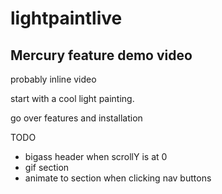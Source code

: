 lightpaintlive
==============


Mercury feature demo video
-----
probably inline video

start with a cool light painting.

go over features and installation





TODO
- bigass header when scrollY is at 0
- gif section
- animate to section when clicking nav buttons